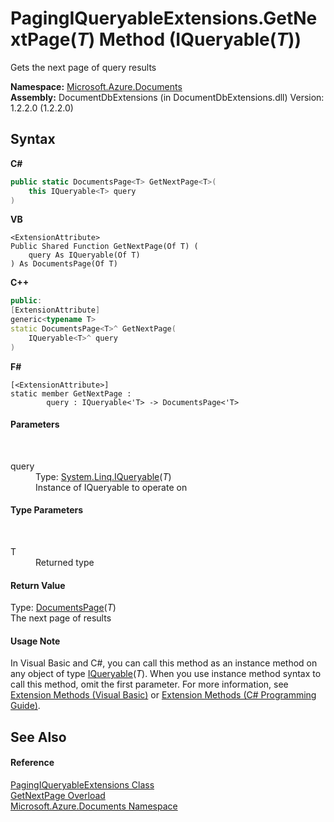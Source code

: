 # PagingIQueryableExtensions.GetNextPage(*T*) Method (IQueryable(*T*))
 

Gets the next page of query results

**Namespace:**&nbsp;<a href="856b2e23-9c8b-2618-f913-67d85d500616">Microsoft.Azure.Documents</a><br />**Assembly:**&nbsp;DocumentDbExtensions (in DocumentDbExtensions.dll) Version: 1.2.2.0 (1.2.2.0)

## Syntax

**C#**<br />
``` C#
public static DocumentsPage<T> GetNextPage<T>(
	this IQueryable<T> query
)

```

**VB**<br />
``` VB
<ExtensionAttribute>
Public Shared Function GetNextPage(Of T) ( 
	query As IQueryable(Of T)
) As DocumentsPage(Of T)
```

**C++**<br />
``` C++
public:
[ExtensionAttribute]
generic<typename T>
static DocumentsPage<T>^ GetNextPage(
	IQueryable<T>^ query
)
```

**F#**<br />
``` F#
[<ExtensionAttribute>]
static member GetNextPage : 
        query : IQueryable<'T> -> DocumentsPage<'T> 

```


#### Parameters
&nbsp;<dl><dt>query</dt><dd>Type: <a href="http://msdn2.microsoft.com/en-us/library/bb351562" target="_blank">System.Linq.IQueryable</a>(*T*)<br />Instance of IQueryable to operate on</dd></dl>

#### Type Parameters
&nbsp;<dl><dt>T</dt><dd>Returned type</dd></dl>

#### Return Value
Type: <a href="5a3674e4-2b1a-2bad-ab7b-08208cdce377">DocumentsPage</a>(*T*)<br />The next page of results

#### Usage Note
In Visual Basic and C#, you can call this method as an instance method on any object of type <a href="http://msdn2.microsoft.com/en-us/library/bb351562" target="_blank">IQueryable</a>(*T*). When you use instance method syntax to call this method, omit the first parameter. For more information, see <a href="http://msdn.microsoft.com/en-us/library/bb384936.aspx">Extension Methods (Visual Basic)</a> or <a href="http://msdn.microsoft.com/en-us/library/bb383977.aspx">Extension Methods (C# Programming Guide)</a>.

## See Also


#### Reference
<a href="8c2e3a03-f1de-8b54-74c8-f5360d57c48e">PagingIQueryableExtensions Class</a><br /><a href="ad3102c8-7723-302d-0725-593bebe332e8">GetNextPage Overload</a><br /><a href="856b2e23-9c8b-2618-f913-67d85d500616">Microsoft.Azure.Documents Namespace</a><br />